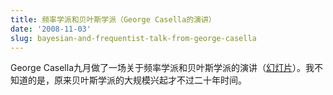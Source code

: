 ```yaml
---
title: 频率学派和贝叶斯学派（George Casella的演讲）
date: '2008-11-03'
slug: bayesian-and-frequentist-talk-from-george-casella
---
```


George Casella九月做了一场关于频率学派和贝叶斯学派的演讲（[幻灯片](http://www.stat.ufl.edu/~casella/Talks/BayesRefresher.pdf)）。我不知道的是，原来贝叶斯学派的大规模兴起才不过二十年时间。
